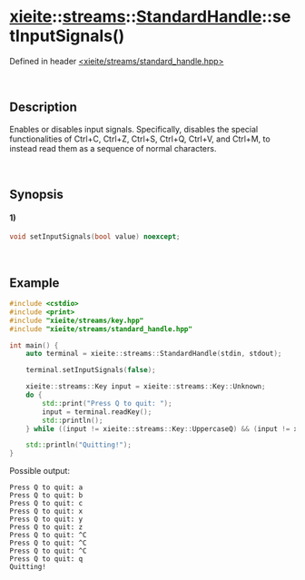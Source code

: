 # [xieite](../../../../../xieite.md)\:\:[streams](../../../../../streams.md)\:\:[StandardHandle](../../../standard_handle.md)\:\:setInputSignals\(\)
Defined in header [<xieite/streams/standard_handle.hpp>](../../../../../../include/xieite/streams/standard_handle.hpp)

&nbsp;

## Description
Enables or disables input signals. Specifically, disables the special functionalities of Ctrl+C, Ctrl+Z, Ctrl+S, Ctrl+Q, Ctrl+V, and Ctrl+M, to instead read them as a sequence of normal characters.

&nbsp;

## Synopsis
#### 1)
```cpp
void setInputSignals(bool value) noexcept;
```

&nbsp;

## Example
```cpp
#include <cstdio>
#include <print>
#include "xieite/streams/key.hpp"
#include "xieite/streams/standard_handle.hpp"

int main() {
    auto terminal = xieite::streams::StandardHandle(stdin, stdout);

    terminal.setInputSignals(false);

    xieite::streams::Key input = xieite::streams::Key::Unknown;
    do {
        std::print("Press Q to quit: ");
        input = terminal.readKey();
        std::println();
    } while ((input != xieite::streams::Key::UppercaseQ) && (input != xieite::streams::Key::LowercaseQ));

    std::println("Quitting!");
}
```
Possible output:
```
Press Q to quit: a
Press Q to quit: b
Press Q to quit: c
Press Q to quit: x
Press Q to quit: y
Press Q to quit: z
Press Q to quit: ^C
Press Q to quit: ^C
Press Q to quit: ^C
Press Q to quit: q
Quitting!
```
